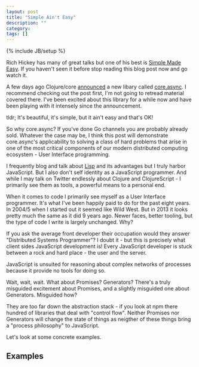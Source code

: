 ```yaml
---
layout: post
title: "Simple Ain't Easy"
description: ""
category: 
tags: []
---
```

{% include JB/setup %}

Rich Hickey has many of great talks but one of his best is
[Simple Made Easy](http://www.infoq.com/presentations/Simple-Made-Easy). If
you haven't seen it before stop reading this blog post now and go
watch it.

A few days ago Clojure/core
[announced](http://clojure.com/blog/2013/06/28/clojure-core-async-channels.html)
a new libary called
[core.async](https://github.com/clojure/core.async). I recommend
checking out the post first, I'm not going to retread material covered
there. I've been excited about this library for a while now and
have been playing with it intensely since the announcement.

tldr; It's beautiful, it's simple, but it ain't easy and that's OK!

So why core.async? If you've done Go channels you are probably already
sold. Whatever the case may be, I think this post will demonstrate
core.async's applicability to solving a class of hard problems that
arise in one of the most critical components of our modern distributed
computing ecosystem - User Interface programming.

I frequently blog and talk about [Lisp](http://vimeo.com/68334908) and
its advantages but I truly harbor JavaScript. But I also don't self
identity as a JavaScript programmer. And while I may talk on Twitter
endlessly about Clojure and ClojureScript - I primarily see them as
tools, a powerful means to a personal end.

When it comes to code I primarily see myself as a User Interface
programmer. It's what I've been happily paid to do for the past eight
years. In 2004/5 when I started out it seemed like Wild West. But in
2013 it looks pretty much the same as it did 9 years ago. Newer faces,
better tooling, but the type of code I write is largely
unchanged. Why?

If you ask the average front developer their occupation would they
answer "Distributed Systems Programmer"? I doubt it - but this is
precisely what client sides JavaScript development is! Every
JavaScript developer is stuck between a rock and hard place - the user
and the server.

JavaScript is unsuited for reasoning about complex networks of
processes because it provide no tools for doing so.

Wait, wait, wait. What about Promises? Generators? There's a truly
misguided excitement about Promises, and a slightly misguided one
about Generators. Misguided how?

They are too far down the abstraction stack - if you look at npm there
hundred of libraries that deal with "control flow". Neither Promises
nor Generators will change the state of things as neigther of these
things bring a "process philosophy" to JavaScript.

Let's look at some concrete examples.

## Examples

